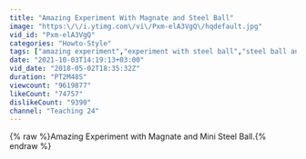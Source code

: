 ```yaml
---
title: "Amazing Experiment With Magnate and Steel Ball"
image: "https:\/\/i.ytimg.com\/vi\/Pxm-elA3VgQ\/hqdefault.jpg"
vid_id: "Pxm-elA3VgQ"
categories: "Howto-Style"
tags: ["amazing experiment","experiment with steel ball","steel ball and magnate"]
date: "2021-10-03T14:19:13+03:00"
vid_date: "2018-05-02T18:35:32Z"
duration: "PT2M48S"
viewcount: "9619877"
likeCount: "74757"
dislikeCount: "9390"
channel: "Teaching 24"
---
```

{% raw %}Amazing Experiment with Magnate and Mini Steel Ball.{% endraw %}
